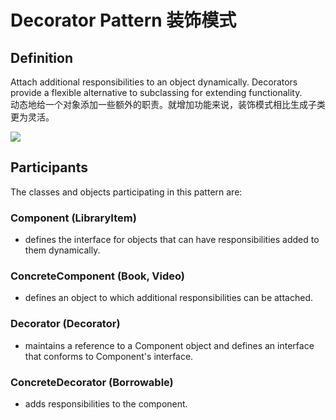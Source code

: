 # Decorator Pattern 装饰模式
## Definition

Attach additional responsibilities to an object dynamically. Decorators provide a flexible alternative to subclassing for extending functionality.
<br>动态地给一个对象添加一些额外的职责。就增加功能来说，装饰模式相比生成子类更为灵活。

![](https://github.com/QianMo/Unity-Design-Pattern/blob/master/UML_Picture/decorator.gif)


## Participants

The classes and objects participating in this pattern are:

### Component   (LibraryItem)
* defines the interface for objects that can have responsibilities added to them dynamically.

### ConcreteComponent   (Book, Video)
* defines an object to which additional responsibilities can be attached.

### Decorator   (Decorator)
* maintains a reference to a Component object and defines an interface that conforms to Component's interface.

### ConcreteDecorator   (Borrowable)
* adds responsibilities to the component.

